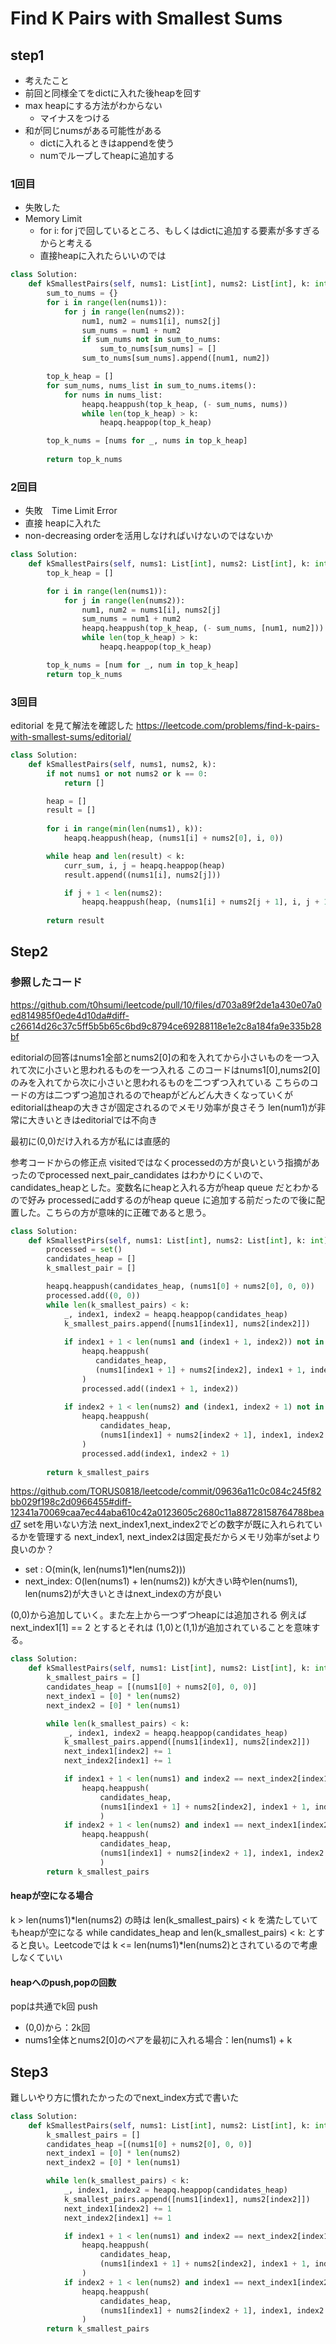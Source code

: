 # Find K Pairs with Smallest Sums

## step1

- 考えたこと
- 前回と同様全てをdictに入れた後heapを回す
-  max heapにする方法がわからない
	- マイナスをつける
- 和が同じnumsがある可能性がある
	- dictに入れるときはappendを使う
	- numでループしてheapに追加する

### 1回目
- 失敗した
- Memory Limit
	- for i: for jで回しているところ、もしくはdictに追加する要素が多すぎるからと考える
	- 直接heapに入れたらいいのでは
```python
class Solution:
    def kSmallestPairs(self, nums1: List[int], nums2: List[int], k: int) -> List[List[int]]:
        sum_to_nums = {}
        for i in range(len(nums1)):
            for j in range(len(nums2)):
                num1, num2 = nums1[i], nums2[j]
                sum_nums = num1 + num2
                if sum_nums not in sum_to_nums:
                    sum_to_nums[sum_nums] = []
                sum_to_nums[sum_nums].append([num1, num2])

        top_k_heap = []
        for sum_nums, nums_list in sum_to_nums.items():
            for nums in nums_list:
                heapq.heappush(top_k_heap, (- sum_nums, nums))
                while len(top_k_heap) > k:
                    heapq.heappop(top_k_heap)

        top_k_nums = [nums for _, nums in top_k_heap]
        
        return top_k_nums
```
### 2回目
- 失敗　Time Limit Error
- 直接 heapに入れた
- non-decreasing orderを活用しなければいけないのではないか
```python
class Solution:
    def kSmallestPairs(self, nums1: List[int], nums2: List[int], k: int) -> List[List[int]]:
        top_k_heap = []

        for i in range(len(nums1)):
            for j in range(len(nums2)):
                num1, num2 = nums1[i], nums2[j]
                sum_nums = num1 + num2
                heapq.heappush(top_k_heap, (- sum_nums, [num1, num2]))
                while len(top_k_heap) > k:
                    heapq.heappop(top_k_heap)

        top_k_nums = [num for _, num in top_k_heap]
        return top_k_nums
```
### 3回目
editorial を見て解法を確認した
<https://leetcode.com/problems/find-k-pairs-with-smallest-sums/editorial/>

```python
class Solution:
    def kSmallestPairs(self, nums1, nums2, k):
        if not nums1 or not nums2 or k == 0:
            return []

        heap = []
        result = []
        
        for i in range(min(len(nums1), k)):
            heapq.heappush(heap, (nums1[i] + nums2[0], i, 0))

        while heap and len(result) < k:
            curr_sum, i, j = heapq.heappop(heap)
            result.append((nums1[i], nums2[j]))

            if j + 1 < len(nums2):
                heapq.heappush(heap, (nums1[i] + nums2[j + 1], i, j + 1))
        
        return result
```
## Step2
### 参照したコード
https://github.com/t0hsumi/leetcode/pull/10/files/d703a89f2de1a430e07a0ed814985f0ede4d10da#diff-c26614d26c37c5ff5b5b65c6bd9c8794ce69288118e1e2c8a184fa9e335b28bf

editorialの回答はnums1全部とnums2[0]の和を入れてから小さいものを一つ入れて次に小さいと思われるものを一つ入れる
このコードはnums1[0],nums2[0]のみを入れてから次に小さいと思われるものを二つずつ入れている
こちらのコードの方は二つずつ追加されるのでheapがどんどん大きくなっていくがeditorialはheapの大きさが固定されるのでメモリ効率が良さそう
len(num1)が非常に大きいときはeditorialでは不向き

最初に(0,0)だけ入れる方が私には直感的

参考コードからの修正点
visitedではなくprocessedの方が良いという指摘があったのでprocessed
next_pair_candidates はわかりにくいので、candidates_heapとした。変数名にheapと入れる方がheap queue だとわかるので好み
processedにaddするのがheap queue に追加する前だったので後に配置した。こちらの方が意味的に正確であると思う。
```python
class Solution:
    def kSmallestPirs(self, nums1: List[int], nums2: List[int], k: int) -> List[List[int]]:
        processed = set()
        candidates_heap = []
        k_smallest_pair = []

        heapq.heappush(candidates_heap, (nums1[0] + nums2[0], 0, 0))
        processed.add((0, 0))
        while len(k_smallest_pairs) < k:
            _, index1, index2 = heapq.heappop(candidates_heap)
            k_smallest_pairs.append([nums1[index1], nums2[index2]])
            
            if index1 + 1 < len(nums1 and (index1 + 1, index2)) not in processed:
                heapq.heappush(
                   candidates_heap,
                   (nums1[index1 + 1] + nums2[index2], index1 + 1, index2)
                )
                processed.add((index1 + 1, index2))
                
            if index2 + 1 < len(nums2) and (index1, index2 + 1) not in processed:
                heapq.heappush(
                    candidates_heap,
                    (nums1[index1] + nums2[index2 + 1], index1, index2 + 1)
                )
                processed.add(index1, index2 + 1)
        
        return k_smallest_pairs        
```
https://github.com/TORUS0818/leetcode/commit/09636a11c0c084c245f82bb029f198c2d0966455#diff-12341a70069caa7ec44aba610c42a0123605c2680c11a88728158764788bead7
setを用いない方法
next_index1,next_index2でどの数字が既に入れられているかを管理する
next_index1, next_index2は固定長だからメモリ効率がsetより良いのか？
 - set : O(min(k, len(nums1)*len(nums2)))
 - next_index: O(len(nums1) + len(nums2))
  kが大きい時やlen(nums1), len(nums2)が大きいときはnext_indexの方が良い


(0,0)から追加していく。また左上から一つずつheapには追加される
例えばnext_index1[1] == 2 とするとそれは (1,0)と(1,1)が追加されていることを意味する。
```python
class Solution:
    def kSmallestPairs(self, nums1: List[int], nums2: List[int], k: int) -> List[List[int]]:
        k_smallest_pairs = []
        candidates_heap = [(nums1[0] + nums2[0], 0, 0)]
        next_index1 = [0] * len(nums2)
        next_index2 = [0] * len(nums1)

        while len(k_smallest_pairs) < k:
            _, index1, index2 = heapq.heappop(candidates_heap)
            k_smallest_pairs.append([nums1[index1], nums2[index2]])
            next_index1[index2] += 1
            next_index2[index1] += 1

            if index1 + 1 < len(nums1) and index2 == next_index2[index1 + 1]:
                heapq.heappush(
                    candidates_heap,
                    (nums1[index1 + 1] + nums2[index2], index1 + 1, index2)
                    )
            if index2 + 1 < len(nums2) and index1 == next_index1[index2 + 1]:
                heapq.heappush(
                    candidates_heap,
                    (nums1[index1] + nums2[index2 + 1], index1, index2 + 1)
                    )
        return k_smallest_pairs
```

#### heapが空になる場合
k > len(nums1)*len(nums2) の時は len(k_smallest_pairs) < k を満たしていてもheapが空になる
while candidates_heap and len(k_smallest_pairs) < k: とすると良い。Leetcodeでは k <= len(nums1)*len(nums2)とされているので考慮しなくていい
#### heapへのpush,popの回数
popは共通でk回
push
- (0,0)から：2k回
- nums1全体とnums2[0]のペアを最初に入れる場合：len(nums1) + k

## Step3
難しいやり方に慣れたかったのでnext_index方式で書いた

```python
class Solution:
    def kSmallestPairs(self, nums1: List[int], nums2: List[int], k: int) -> List[List[int]]:
        k_smallest_pairs = []
        candidates_heap =[(nums1[0] + nums2[0], 0, 0)]
        next_index1 = [0] * len(nums2)
        next_index2 = [0] * len(nums1)

        while len(k_smallest_pairs) < k:
            _, index1, index2 = heapq.heappop(candidates_heap)
            k_smallest_pairs.append([nums1[index1], nums2[index2]])
            next_index1[index2] += 1
            next_index2[index1] += 1

            if index1 + 1 < len(nums1) and index2 == next_index2[index1 + 1]:
                heapq.heappush(
                    candidates_heap,
                    (nums1[index1 + 1] + nums2[index2], index1 + 1, index2)
                )
            if index2 + 1 < len(nums2) and index1 == next_index1[index2 + 1]:
                heapq.heappush(
                    candidates_heap,
                    (nums1[index1] + nums2[index2 + 1], index1, index2 + 1)
                )
        return k_smallest_pairs
```